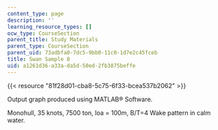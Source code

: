 ```yaml
---
content_type: page
description: ''
learning_resource_types: []
ocw_type: CourseSection
parent_title: Study Materials
parent_type: CourseSection
parent_uid: 73adbfa0-7dc5-9bb0-11c0-1d7e2c45fceb
title: Swan Sample 8
uid: a1261d36-a33a-da5d-50ed-2fb3875beffe
---
```


{{< resource "81f28d01-cba8-5c75-6f33-bcea537b2062" >}}

Output graph produced using MATLAB® Software.

Monohull, 35 knots, 7500 ton, loa = 100m, B/T=4 Wake pattern in calm water.